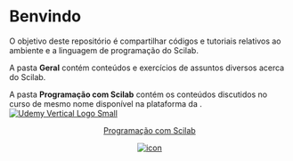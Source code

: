 # Benvindo
 O objetivo deste repositório é compartilhar códigos e tutoriais relativos ao ambiente e a linguagem de programação do Scilab.
 <p>A pasta <b>Geral</b> contém conteúdos e exercícios de assuntos diversos acerca do Scilab.
<p>A pasta <b>Programação com Scilab</b> contém os conteúdos discutidos no curso de mesmo nome disponível na plataforma da .
	<a target='new' href="https://click.linksynergy.com/fs-bin/click?id=MaufOVPBmz4&offerid=507388.2409&subid=0&type=4"><IMG border="0"   alt="Udemy Vertical Logo Small" src="https://ad.linksynergy.com/fs-bin/show?id=MaufOVPBmz4&bids=507388.2409&subid=0&type=4&gridnum=0"></a>
 <center><a href="https://www.udemy.com/course/aprenda-programacao-de-computadores-com-o-scilab/?referralCode=66378AFA4F4448BA427F" target="new"><p>
	Programação com Scilab
	</p><img alt="icon" border="0" src="https://img-a.udemycdn.com/course/240x135/757788_5249_19.jpg"></a></center>

